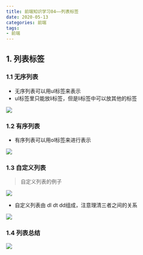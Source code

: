 ```yaml
---
title: 前端知识学习04——列表标签
date: 2020-05-13
categories: 前端
tags: 
- 前端
---
```

## 1. 列表标签
### 1.1 无序列表
* 无序列表可以用ul标签来表示
* ul标签里只能放li标签，但是li标签中可以放其他的标签

![](https://gitee.com/justin2/pic/raw/master/20200513180358.png)

### 1.2 有序列表
* 有序列表可以用ol标签来进行表示

![](https://gitee.com/justin2/pic/raw/master/20200513180448.png)

### 1.3 自定义列表
>自定义列表的例子

![](https://gitee.com/justin2/pic/raw/master/20200513180517.png)

* 自定义列表由 dl dt dd组成，注意理清三者之间的关系

![](https://gitee.com/justin2/pic/raw/master/20200513180605.png)

### 1.4 列表总结
![](https://gitee.com/justin2/pic/raw/master/20200513180630.png)